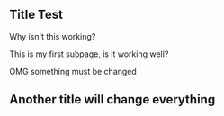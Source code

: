 
## Title Test

Why isn't this working?

This is my first subpage, is it working well?

OMG something must be changed

## Another title will change everything
